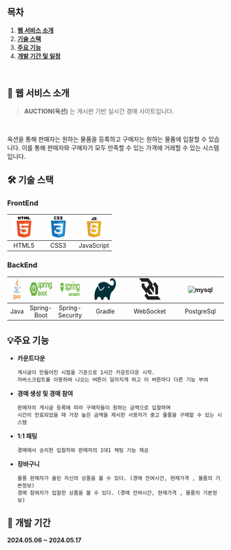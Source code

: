 
## 목차

1. [**웹 서비스 소개**](#1)
2. [**기술 스택**](#3)
3. [**주요 기능**](#4)
4. [**개발 기간 및 일정**](#5)


<br />

<div id="1"></div>

## 📖 웹 서비스 소개

> **AUCTION(옥션)** 는 게시판 기반 실시간 경매 사이트입니다.

<br />  

옥션을 통해 판매자는 원하는 물품을 등록하고
구매자는 원하는 물품에 입찰할 수 있습니다.
이를 통해 판매자와 구매자가 모두 만족할 수 있는 가격에 거래할 수 있는 시스템입니다.



<div id="3"></div>

## 🛠 기술 스택 

### FrontEnd

| <div align="center"><img src="README.assets/html.svg" alt="HTML5" width="50px" height="50px" /> </div> | <div align="center"><img src="README.assets/css.svg" alt="CSS3" width="50px" height="50px" /></div> | <div align="center"><img src="README.assets/js.png" alt="JavaScript" width="50px" height="50px" /></div> |
| :----------------------------------------------------------------------------------------------------: | :-------------------------------------------------------------------------------------------------: | :------------------------------------------------------------------------------------------------------: |
|                                     &nbsp;&nbsp;HTML5&nbsp;&nbsp;                                      |                        &nbsp;&nbsp;&nbsp;&nbsp;CSS3&nbsp;&nbsp;&nbsp;&nbsp;                         |                                                JavaScript                                                |


### BackEnd

| <div align="center"><img src="README.assets/java.svg" alt="java" width="50px" height="50px" /> </div> | <div align="center"><img src="README.assets/springboot.png" alt="springboot" width="100px" height="50px" /> </div> | <div align="center"><img src="README.assets/springsecurity.png" alt="springsecurity" width="100px" height="50px" /></div> | <div align="center"><img src="README.assets/gradle.png" alt="gradle" width="50px" height="50px" /></div> | <div align="center"><img src="README.assets/websocket.svg" alt="websocket" width="50px" height="50px" /></div> | <div align="center"><img src="README.assets/postgresql.svg" alt="mysql" width="70px" height="50px" /> </div> |
| :---------------------------------------------------------------------------------------------------: | :----------------------------------------------------------------------------------------------------------------: | :-----------------------------------------------------------------------------------------------------------------------: | :------------------------------------------------------------------------------------------------------: | :------------------------------------------------------------------------------------------------------------: | :---------------------------------------------------------------------------------------------------: |
|                                                 Java                                                  |                                                    Spring-Boot                                                     |                                                      Spring-Security                                                      |                    &nbsp;&nbsp;&nbsp;&nbsp;&nbsp;Gradle&nbsp;&nbsp;&nbsp;&nbsp;&nbsp;                    |                                 &nbsp;&nbsp;&nbsp;WebSocket&nbsp;&nbsp;&nbsp;                                  |                     &nbsp;&nbsp;&nbsp;&nbsp;&nbsp;PostgreSql&nbsp;&nbsp;&nbsp;&nbsp;&nbsp;


<div id="4"></div>

## 💡주요 기능

- **카운트다운**

  ```
  게시글이 만들어진 시점을 기준으로 1시간 카운트다운 시작.
  자바스크립트를 이용하여 나오는 버튼이 달라지게 하고 이 버튼마다 다른 기능 부여
  ```

- **경매 생성 및 경매 참여**

  ```
  판매자의 게시글 등록에 따라 구매자들이 원하는 금액으로 입찰하며
  시간이 만료되었을 때 가장 높은 금액을 제시한 사용자가 중고 물품을 구매할 수 있는 시스템

  ```


- **1:1 채팅**

  ```
  경매에서 승리한 입찰자와 판매자의 1대1 채팅 기능 제공
  ```


- **장바구니**

  ```
  물품 판매자가 올린 자신의 상품을 볼 수 있다. (경매 잔여시간, 현재가격 , 물품의 기본정보)
  경매 참여자가 입찰한 상품을 볼 수 있다. (경매 잔여시간, 현재가격 , 물품의 기본정보)

  ```

<div id="5"></div>


## 📅 개발 기간

**2024.05.06 ~ 2024.05.17**
<br />
<br />

